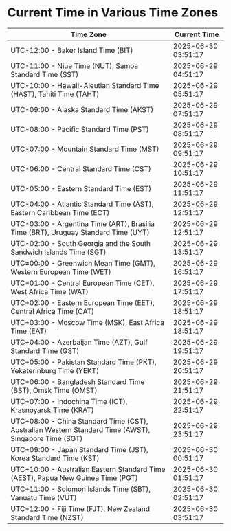 # Current Time in Various Time Zones

| Time Zone | Current Time |
|-----------|--------------|
| UTC-12:00 - Baker Island Time (BIT) | 2025-06-30 03:51:17 |
| UTC-11:00 - Niue Time (NUT), Samoa Standard Time (SST) | 2025-06-29 04:51:17 |
| UTC-10:00 - Hawaii-Aleutian Standard Time (HAST), Tahiti Time (TAHT) | 2025-06-29 05:51:17 |
| UTC-09:00 - Alaska Standard Time (AKST) | 2025-06-29 07:51:17 |
| UTC-08:00 - Pacific Standard Time (PST) | 2025-06-29 08:51:17 |
| UTC-07:00 - Mountain Standard Time (MST) | 2025-06-29 09:51:17 |
| UTC-06:00 - Central Standard Time (CST) | 2025-06-29 10:51:17 |
| UTC-05:00 - Eastern Standard Time (EST) | 2025-06-29 11:51:17 |
| UTC-04:00 - Atlantic Standard Time (AST), Eastern Caribbean Time (ECT) | 2025-06-29 12:51:17 |
| UTC-03:00 - Argentina Time (ART), Brasília Time (BRT), Uruguay Standard Time (UYT) | 2025-06-29 12:51:17 |
| UTC-02:00 - South Georgia and the South Sandwich Islands Time (SGT) | 2025-06-29 13:51:17 |
| UTC±00:00 - Greenwich Mean Time (GMT), Western European Time (WET) | 2025-06-29 16:51:17 |
| UTC+01:00 - Central European Time (CET), West Africa Time (WAT) | 2025-06-29 17:51:17 |
| UTC+02:00 - Eastern European Time (EET), Central Africa Time (CAT) | 2025-06-29 18:51:17 |
| UTC+03:00 - Moscow Time (MSK), East Africa Time (EAT) | 2025-06-29 18:51:17 |
| UTC+04:00 - Azerbaijan Time (AZT), Gulf Standard Time (GST) | 2025-06-29 19:51:17 |
| UTC+05:00 - Pakistan Standard Time (PKT), Yekaterinburg Time (YEKT) | 2025-06-29 20:51:17 |
| UTC+06:00 - Bangladesh Standard Time (BST), Omsk Time (OMST) | 2025-06-29 21:51:17 |
| UTC+07:00 - Indochina Time (ICT), Krasnoyarsk Time (KRAT) | 2025-06-29 22:51:17 |
| UTC+08:00 - China Standard Time (CST), Australian Western Standard Time (AWST), Singapore Time (SGT) | 2025-06-29 23:51:17 |
| UTC+09:00 - Japan Standard Time (JST), Korea Standard Time (KST) | 2025-06-30 00:51:17 |
| UTC+10:00 - Australian Eastern Standard Time (AEST), Papua New Guinea Time (PGT) | 2025-06-30 01:51:17 |
| UTC+11:00 - Solomon Islands Time (SBT), Vanuatu Time (VUT) | 2025-06-30 02:51:17 |
| UTC+12:00 - Fiji Time (FJT), New Zealand Standard Time (NZST) | 2025-06-30 03:51:17 |
